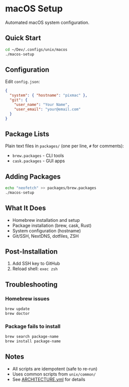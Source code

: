 # macOS Setup

Automated macOS system configuration.

## Quick Start

```bash
cd ~/Dev/.configs/unix/macos
./macos-setup
```

## Configuration

Edit `config.json`:

```json
{
  "system": { "hostname": "pixmac" },
  "git": {
    "user_name": "Your Name",
    "user_email": "your@email.com"
  }
}
```

## Package Lists

Plain text files in `packages/` (one per line, `#` for comments):

- `brew.packages` - CLI tools
- `cask.packages` - GUI apps

## Adding Packages

```bash
echo "neofetch" >> packages/brew.packages
./macos-setup
```

## What It Does

- Homebrew installation and setup
- Package installation (brew, cask, Rust)
- System configuration (hostname)
- Git/SSH, NextDNS, dotfiles, ZSH

## Post-Installation

1. Add SSH key to GitHub
2. Reload shell: `exec zsh`

## Troubleshooting

### Homebrew issues

```bash
brew update
brew doctor
```

### Package fails to install

```bash
brew search package-name
brew install package-name
```

## Notes

- All scripts are idempotent (safe to re-run)
- Uses common scripts from `unix/common/`
- See [ARCHITECTURE.yml](../../ARCHITECTURE.yml) for details
